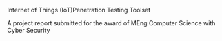 Internet of Things (IoT)Penetration Testing Toolset

A project report submitted for the award of MEng Computer Science with Cyber Security
